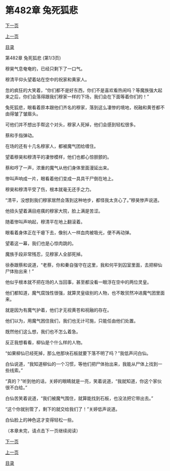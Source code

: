 <h1>第482章   兔死狐悲</h1>
            <div><p><a href="./1444_%E7%AC%AC482%E7%AB%A0_%E5%85%94%E6%AD%BB%E7%8B%90%E6%82%B2.md">下一页</a></p><p><a href="./1442_%E7%AC%AC481%E7%AB%A0_%E8%99%8E%E8%90%BD%E5%B9%B3%E5%B7%9D.md">上一页</a></p><p><a href="../">目录</a></p></div>
            <div><p>第482章   兔死狐悲 (第1/3页)</p><p>穆昊气息奄奄的，已经只剩下了一口气。</p><p>穆清平仰头望着站在空中的祝家和黄家人。</p><p>忽的疯狂的大笑着，“你们都不是好东西，你们不是喜欢看热闹吗？等魔族强大起来之后，你们会落得跟我们穆家一样的下场，我们会在下面等着你们的！”</p><p>兔死狐悲，眼看着原本跟他们齐名的穆家，落到这么凄惨的境地，祝融和黄苍都不由得皱了皱眉头。</p><p>可他们并不想出手帮这个对头，穆家人死掉，他们会感到轻松很多。</p><p>蔡和手指弹动。</p><p>在场的还有十几名穆家人，都被魔气团给缠住。</p><p>望着穆昊和穆清平的凄惨模样，他们也都心惊胆颤的。</p><p>蔡和哼了一声，浓重的魔气从他们身体里面漫延出来。</p><p>惨叫声响成一片，眼看着他们变成一具具干尸倒在地上。</p><p>穆昊和穆清平受了伤，根本就毫无还手之力。</p><p>“清平，没想到我们穆家居然会落到这种地步，都怪我太贪心了。”穆昊惨声说道。</p><p>他扭头望着满目疮痍的穆家大院，脸上满是苦涩。</p><p>随着惨叫声响起，穆清平在地上翻滚着。</p><p>眼看着身体正在干瘪下去，像别人一样血肉被吸光，便不再动弹。</p><p>望着这一幕，我们也是心惊肉跳的。</p><p>魔族手段非常残忍，见穆家人全部死掉。</p><p>徐泰跟蔡和说道，“老蔡，你和秦自强守在这里，我和何平到囚室里面，去把柳仙尸体抬出来！”</p><p>他似乎根本就不把在场的人当回事，甚至都没看一眼浮在空中的两位灵皇。</p><p>他们都知道，魔气腐蚀性很强，就算灵皇级别的人物，也不敢贸然冲进魔气团里面来。</p><p>就是因为有魔气护着，他们才无视黄苍和祝融的存在。</p><p>他们以为，用魔气困住我们，我们也无计可施，只能任由他们处置。</p><p>既然他们这么想，我们也不怎么着急。</p><p>反正我想看看，柳仙是个什么样的人物。</p><p>“如果柳仙已经死掉，那么他那块石板就要下落不明了吗？”我低声问白仙。</p><p>白仙说道，“我知道柳仙的一个习惯，等他们把尸体抬出来，我能从尸体上找到一些线索。”</p><p>“真的？”听到他的话，关婷的眼睛就是一亮，笑着说道，“我就知道，你这个家伙很不白给。”</p><p>白仙苦笑着说道，“我们被魔气围住，就算能找到石板，也没法把它带出去。”</p><p>“这个你就别管了，剩下的就交给我们了！”关婷低声说道。</p><p>白仙脸上的神色这才变得轻松一些。</p><p>（本章未完，请点击下一页继续阅读）</p></div>
            <div><p><a href="./1444_%E7%AC%AC482%E7%AB%A0_%E5%85%94%E6%AD%BB%E7%8B%90%E6%82%B2.md">下一页</a></p><p><a href="./1442_%E7%AC%AC481%E7%AB%A0_%E8%99%8E%E8%90%BD%E5%B9%B3%E5%B7%9D.md">上一页</a></p><p><a href="../">目录</a></p></div>